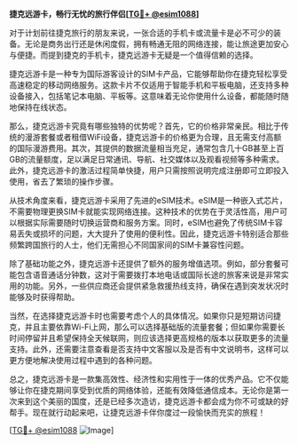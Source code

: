 **捷克远游卡，畅行无忧的旅行伴侣[[TG💪+ @esim1088](https://t.me/s/esim1088)]**

对于计划前往捷克旅行的朋友来说，一张合适的手机卡或流量卡是必不可少的装备。无论是商务出行还是休闲度假，拥有畅通无阻的网络连接，能让旅途更加安心与便捷。而提到捷克的手机卡，捷克远游卡无疑是一个值得信赖的选择。

捷克远游卡是一种专为国际游客设计的SIM卡产品，它能够帮助你在捷克轻松享受高速稳定的移动网络服务。这款卡片不仅适用于智能手机和平板电脑，还支持多种设备接入，包括笔记本电脑、平板等。这意味着无论你使用什么设备，都能随时随地保持在线状态。

那么，捷克远游卡究竟有哪些独特的优势呢？首先，它的价格非常亲民。相比于传统的漫游套餐或者租借WiFi设备，捷克远游卡的价格更为合理，且无需支付高额的国际漫游费用。其次，其提供的数据流量相当充足，通常包含几十GB甚至上百GB的流量额度，足以满足日常通讯、导航、社交媒体以及观看视频等多种需求。此外，捷克远游卡的激活过程简单快捷，用户只需按照说明完成注册即可立即投入使用，省去了繁琐的操作步骤。

从技术角度来看，捷克远游卡采用了先进的eSIM技术。eSIM是一种嵌入式芯片，不需要物理更换SIM卡就能实现网络连接。这种技术的优势在于灵活性高，用户可以根据实际需要随时切换运营商和服务方案。同时，eSIM也避免了传统SIM卡容易丢失或损坏的问题，大大提升了使用的便利性。因此，捷克远游卡特别适合那些频繁跨国旅行的人士，他们无需担心不同国家间的SIM卡兼容性问题。

除了基础功能之外，捷克远游卡还提供了额外的服务增值选项。例如，部分套餐可能包含语音通话分钟数，这对于需要拨打本地电话或国际长途的旅客来说是非常实用的功能。另外，一些供应商还会提供紧急救援热线支持，确保在遇到突发状况时能够及时获得帮助。

当然，在选择捷克远游卡时也需要考虑个人的具体情况。如果你只是短期访问捷克，并且主要依靠Wi-Fi上网，那么可以选择基础版的流量套餐；但如果你需要长时间停留并且希望保持全天候联网，则应该选择更高规格的版本以获取更多的流量支持。此外，还需要注意查看是否支持中文客服以及是否有中文说明书，这样可以更方便地解决使用过程中遇到的各种问题。

总之，捷克远游卡是一款集高效性、经济性和实用性于一体的优秀产品。它不仅能够让你在捷克期间享受到优质的网络体验，还能有效降低通信成本。无论你是第一次来到这个美丽的国度，还是已经多次造访，捷克远游卡都会成为你不可或缺的好帮手。现在就行动起来吧，让捷克远游卡伴你度过一段愉快而充实的旅程！

[[TG💪+ @esim1088](https://t.me/s/esim1088) ![Image](https://i.postimg.cc/4NQfJmqS/Snipaste-2025-05-13-00-14-12.png)]